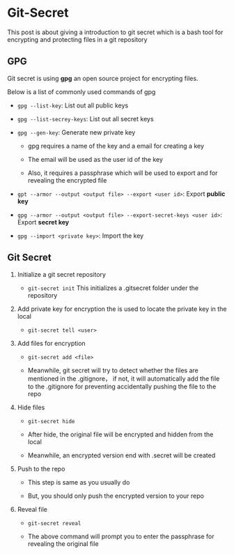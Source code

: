 # Git-Secret
This post is about giving a introduction to git secret which is a bash tool for encrypting and protecting files in a git repository

## GPG
Git secret is using **gpg** an open source project for encrypting files.

Below is a list of commonly used commands of gpg

- `gpg --list-key`: List out all public keys

- `gpg --list-secrey-keys`: List out all secret keys

- `gpg --gen-key`: Generate new private key
    - gpg requires a name of the key and a email for creating a key
    
    - The email will be used as the user id of the key
    
    - Also, it requires a passphrase which will be used to export and for revealing the encrypted file

- `gpt --armor --output <output file> --export <user id>`: Export **public key**

- `gpg --armor --output <output file> --export-secret-keys <user id>`: Export **secret key**

- `gpg --import <private key>`: Import the key

## Git Secret
1. Initialize a git secret repository
    - `git-secret init`  This initializes a .gitsecret folder under the repository
    
2. Add private key for encryption the <user> is used to locate the private key in the local
    - `git-secret tell <user>`
    
3. Add files for encryption
    - `git-secret add <file>`
    
    - Meanwhile, git secret will try to detect whether the files are mentioned in the .gitignore， if not, it will
    automatically add the file to the .gitignore for preventing accidentally pushing the file to the repo 
    
4. Hide files
    - `git-secret hide`
    
    - After hide, the original file will be encrypted and hidden from the local 
      
    - Meanwhile, an encrypted version end with .secret will be created
    
5. Push to the repo
    - This step is same as you usually do
    
    - But, you should only push the encrypted version to your repo
    
6. Reveal file
    - `git-secret reveal`
    
    - The above command will prompt you to enter the passphrase for revealing the original file
